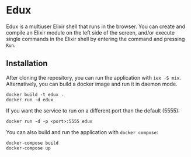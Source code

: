 # Edux

Edux is a multiuser Elixir shell that runs in the browser. You can create and compile an Elixir
module on the left side of the screen, and/or execute single commands in the Elixir shell by
entering the command and pressing `Run`.

## Installation

After cloning the repository, you can run the application with `iex -S mix`. Alternatively,
you can build a docker image and run it in daemon mode.

```
docker build -t edux .
docker run -d edux
```

If you want the service to run on a different port than the default (5555):

```
docker run -d -p <port>:5555 edux
```

You can also build and run the application with `docker compose`:

```
docker-compose build
docker-compose up
```
